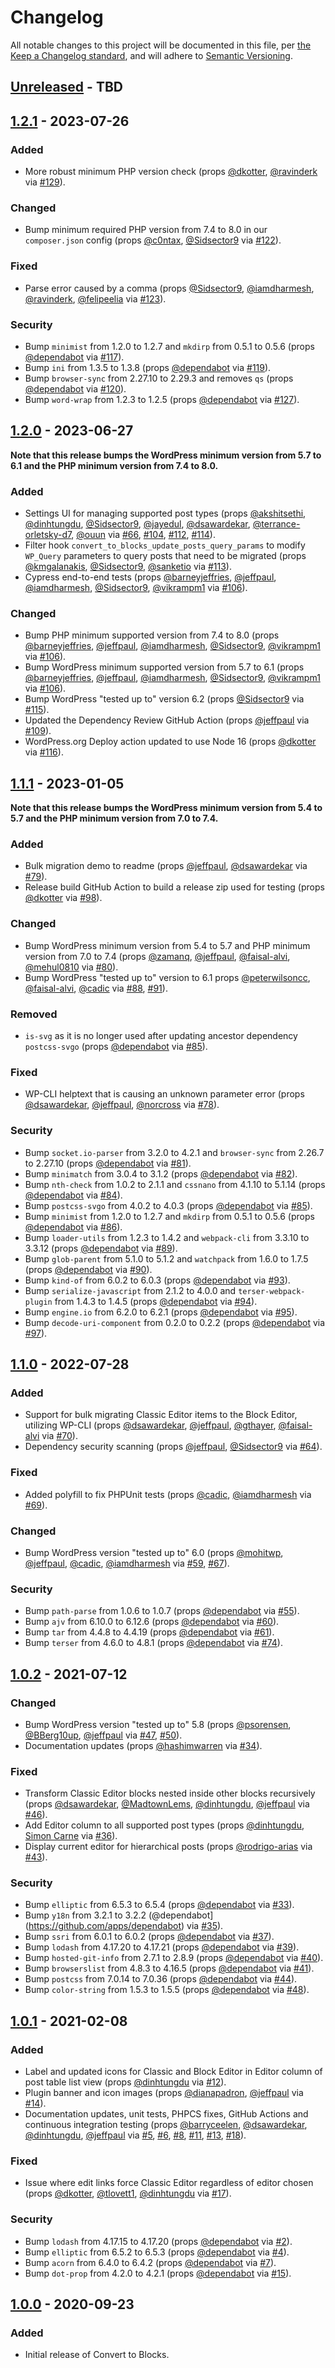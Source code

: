 # Changelog

All notable changes to this project will be documented in this file, per [the Keep a Changelog standard](http://keepachangelog.com/), and will adhere to [Semantic Versioning](https://semver.org/spec/v2.0.0.html).

## [Unreleased] - TBD

## [1.2.1] - 2023-07-26
### Added
- More robust minimum PHP version check (props [@dkotter](https://github.com/dkotter), [@ravinderk](https://github.com/ravinderk) via [#129](https://github.com/10up/convert-to-blocks/pull/129)).

### Changed
- Bump minimum required PHP version from 7.4 to 8.0 in our `composer.json` config (props [@c0ntax](https://github.com/c0ntax), [@Sidsector9](https://github.com/Sidsector9) via [#122](https://github.com/10up/convert-to-blocks/pull/122)).

### Fixed
- Parse error caused by a comma (props [@Sidsector9](https://github.com/Sidsector9), [@iamdharmesh](https://github.com/iamdharmesh), [@ravinderk](https://github.com/ravinderk), [@felipeelia](https://github.com/felipeelia) via [#123](https://github.com/10up/convert-to-blocks/pull/123)).

### Security
- Bump `minimist` from 1.2.0 to 1.2.7 and `mkdirp` from 0.5.1 to 0.5.6 (props [@dependabot](https://github.com/apps/dependabot) via [#117](https://github.com/10up/convert-to-blocks/pull/117)).
- Bump `ini` from 1.3.5 to 1.3.8 (props [@dependabot](https://github.com/apps/dependabot) via [#119](https://github.com/10up/convert-to-blocks/pull/119)).
- Bump `browser-sync` from 2.27.10 to 2.29.3 and removes `qs` (props [@dependabot](https://github.com/apps/dependabot) via [#120](https://github.com/10up/convert-to-blocks/pull/120)).
- Bump `word-wrap` from 1.2.3 to 1.2.5 (props [@dependabot](https://github.com/apps/dependabot) via [#127](https://github.com/10up/convert-to-blocks/pull/127)).

## [1.2.0] - 2023-06-27
**Note that this release bumps the WordPress minimum version from 5.7 to 6.1 and the PHP minimum version from 7.4 to 8.0.**

### Added
- Settings UI for managing supported post types (props [@akshitsethi](https://github.com/akshitsethi), [@dinhtungdu](https://github.com/dinhtungdu), [@Sidsector9](https://github.com/Sidsector9), [@jayedul](https://github.com/jayedul), [@dsawardekar](https://github.com/dsawardekar), [@terrance-orletsky-d7](https://github.com/terrance-orletsky-d7), [@ouun](https://github.com/ouun) via [#66](https://github.com/10up/convert-to-blocks/pull/66), [#104](https://github.com/10up/convert-to-blocks/pull/104), [#112](https://github.com/10up/convert-to-blocks/pull/112), [#114](https://github.com/10up/convert-to-blocks/pull/114)).
- Filter hook `convert_to_blocks_update_posts_query_params` to modify `WP_Query` parameters to query posts that need to be migrated (props [@kmgalanakis](https://github.com/kmgalanakis), [@Sidsector9](https://github.com/Sidsector9), [@sanketio](https://github.com/sanketio) via [#113](https://github.com/10up/convert-to-blocks/pull/113)).
- Cypress end-to-end tests (props [@barneyjeffries](https://github.com/barneyjeffries), [@jeffpaul](https://github.com/jeffpaul), [@iamdharmesh](https://github.com/iamdharmesh), [@Sidsector9](https://github.com/Sidsector9), [@vikrampm1](https://github.com/vikrampm1) via [#106](https://github.com/10up/convert-to-blocks/pull/106)).

### Changed
- Bump PHP minimum supported version from 7.4 to 8.0 (props [@barneyjeffries](https://github.com/barneyjeffries), [@jeffpaul](https://github.com/jeffpaul), [@iamdharmesh](https://github.com/iamdharmesh), [@Sidsector9](https://github.com/Sidsector9), [@vikrampm1](https://github.com/vikrampm1) via [#106](https://github.com/10up/convert-to-blocks/pull/106)).
- Bump WordPress minimum supported version from 5.7 to 6.1 (props [@barneyjeffries](https://github.com/barneyjeffries), [@jeffpaul](https://github.com/jeffpaul), [@iamdharmesh](https://github.com/iamdharmesh), [@Sidsector9](https://github.com/Sidsector9), [@vikrampm1](https://github.com/vikrampm1) via [#106](https://github.com/10up/convert-to-blocks/pull/106)).
- Bump WordPress "tested up to" version 6.2 (props [@Sidsector9](https://github.com/Sidsector9) via [#115](https://github.com/10up/convert-to-blocks/pull/115)).
- Updated the Dependency Review GitHub Action (props [@jeffpaul](https://github.com/jeffpaul) via [#109](https://github.com/10up/convert-to-blocks/pull/109)).
- WordPress.org Deploy action updated to use Node 16 (props [@dkotter](https://github.com/dkotter) via [#116](https://github.com/10up/convert-to-blocks/pull/116)).

## [1.1.1] - 2023-01-05
**Note that this release bumps the WordPress minimum version from 5.4 to 5.7 and the PHP minimum version from 7.0 to 7.4.**

### Added
- Bulk migration demo to readme (props [@jeffpaul](https://github.com/jeffpaul), [@dsawardekar](https://github.com/dsawardekar) via [#79](https://github.com/10up/convert-to-blocks/pull/79)).
- Release build GitHub Action to build a release zip used for testing (props [@dkotter](https://github.com/dkotter) via [#98](https://github.com/10up/convert-to-blocks/pull/98)).

### Changed
- Bump WordPress minimum version from 5.4 to 5.7 and PHP minimum version from 7.0 to 7.4 (props [@zamanq](https://github.com/zamanq), [@jeffpaul](https://github.com/jeffpaul), [@faisal-alvi](https://github.com/faisal-alvi), [@mehul0810](https://github.com/mehul0810) via [#80](https://github.com/10up/convert-to-blocks/pull/80)).
- Bump WordPress "tested up to" version to 6.1 props [@peterwilsoncc](https://github.com/peterwilsoncc), [@faisal-alvi](https://github.com/faisal-alvi), [@cadic](https://github.com/cadic) via [#88](https://github.com/10up/convert-to-blocks/pull/88), [#91](https://github.com/10up/convert-to-blocks/pull/91)).

### Removed
- `is-svg` as it is no longer used after updating ancestor dependency `postcss-svgo` (props [@dependabot](https://github.com/apps/dependabot) via [#85](https://github.com/10up/convert-to-blocks/pull/85)).

### Fixed
- WP-CLI helptext that is causing an unknown parameter error (props [@dsawardekar](https://github.com/dsawardekar), [@jeffpaul](https://github.com/jeffpaul), [@norcross](https://github.com/norcross) via [#78](https://github.com/10up/convert-to-blocks/pull/78)).

### Security
- Bump `socket.io-parser` from 3.2.0 to 4.2.1 and `browser-sync` from 2.26.7 to 2.27.10 (props [@dependabot](https://github.com/apps/dependabot) via [#81](https://github.com/10up/convert-to-blocks/pull/81)).
- Bump `minimatch` from 3.0.4 to 3.1.2 (props [@dependabot](https://github.com/apps/dependabot) via [#82](https://github.com/10up/convert-to-blocks/pull/82)).
- Bump `nth-check` from 1.0.2 to 2.1.1 and `cssnano` from 4.1.10 to 5.1.14 (props [@dependabot](https://github.com/apps/dependabot) via [#84](https://github.com/10up/convert-to-blocks/pull/84)).
- Bump `postcss-svgo` from 4.0.2 to 4.0.3 (props [@dependabot](https://github.com/apps/dependabot) via [#85](https://github.com/10up/convert-to-blocks/pull/85)).
- Bump `minimist` from 1.2.0 to 1.2.7 and `mkdirp` from 0.5.1 to 0.5.6 (props [@dependabot](https://github.com/apps/dependabot) via [#86](https://github.com/10up/convert-to-blocks/pull/86)).
- Bump `loader-utils` from 1.2.3 to 1.4.2 and `webpack-cli` from 3.3.10 to 3.3.12 (props [@dependabot](https://github.com/apps/dependabot) via [#89](https://github.com/10up/convert-to-blocks/pull/89)).
- Bump `glob-parent` from 5.1.0 to 5.1.2 and `watchpack` from 1.6.0 to 1.7.5 (props [@dependabot](https://github.com/apps/dependabot) via [#90](https://github.com/10up/convert-to-blocks/pull/90)).
- Bump `kind-of` from 6.0.2 to 6.0.3 (props [@dependabot](https://github.com/apps/dependabot) via [#93](https://github.com/10up/convert-to-blocks/pull/93)).
- Bump `serialize-javascript` from 2.1.2 to 4.0.0 and `terser-webpack-plugin` from 1.4.3 to 1.4.5 (props [@dependabot](https://github.com/apps/dependabot) via [#94](https://github.com/10up/convert-to-blocks/pull/94)).
- Bump `engine.io` from 6.2.0 to 6.2.1 (props [@dependabot](https://github.com/apps/dependabot) via [#95](https://github.com/10up/convert-to-blocks/pull/95)).
- Bump `decode-uri-component` from 0.2.0 to 0.2.2 (props [@dependabot](https://github.com/apps/dependabot) via [#97](https://github.com/10up/convert-to-blocks/pull/97)).

## [1.1.0] - 2022-07-28
### Added
- Support for bulk migrating Classic Editor items to the Block Editor, utilizing WP-CLI (props [@dsawardekar](https://github.com/dsawardekar), [@jeffpaul](https://github.com/jeffpaul), [@gthayer](https://github.com/gthayer), [@faisal-alvi](https://github.com/faisal-alvi) via [#70](https://github.com/10up/convert-to-blocks/pull/70)).
- Dependency security scanning (props [@jeffpaul](https://github.com/jeffpaul), [@Sidsector9](https://github.com/Sidsector9) via [#64](https://github.com/10up/convert-to-blocks/pull/64)).

### Fixed
- Added polyfill to fix PHPUnit tests (props [@cadic](https://github.com/cadic), [@iamdharmesh](https://github.com/iamdharmesh) via [#69](https://github.com/10up/convert-to-blocks/pull/69)).

### Changed
- Bump WordPress version "tested up to" 6.0 (props [@mohitwp](https://github.com/mohitwp), [@jeffpaul](https://github.com/jeffpaul), [@cadic](https://github.com/cadic), [@iamdharmesh](https://github.com/iamdharmesh) via [#59](https://github.com/10up/convert-to-blocks/pull/59), [#67](https://github.com/10up/convert-to-blocks/pull/67)).

### Security
- Bump `path-parse` from 1.0.6 to 1.0.7 (props [@dependabot](https://github.com/apps/dependabot) via [#55](https://github.com/10up/convert-to-blocks/pull/55)).
- Bump `ajv` from 6.10.0 to 6.12.6 (props [@dependabot](https://github.com/apps/dependabot) via [#60](https://github.com/10up/convert-to-blocks/pull/60)).
- Bump `tar` from 4.4.8 to 4.4.19 (props [@dependabot](https://github.com/apps/dependabot) via [#61](https://github.com/10up/convert-to-blocks/pull/61)).
- Bump `terser` from 4.6.0 to 4.8.1 (props [@dependabot](https://github.com/apps/dependabot) via [#74](https://github.com/10up/convert-to-blocks/pull/74)).

## [1.0.2] - 2021-07-12
### Changed
- Bump WordPress version "tested up to" 5.8 (props [@psorensen](https://github.com/psorensen), [@BBerg10up](https://github.com/BBerg10up), [@jeffpaul](https://github.com/jeffpaul) via [#47](https://github.com/10up/convert-to-blocks/pull/47), [#50](https://github.com/10up/convert-to-blocks/pull/50)).
- Documentation updates (props [@hashimwarren](https://github.com/hashimwarren) via [#34](https://github.com/10up/convert-to-blocks/pull/34)).

### Fixed
- Transform Classic Editor blocks nested inside other blocks recursively (props [@dsawardekar](https://github.com/dsawardekar), [@MadtownLems](https://github.com/MadtownLems), [@dinhtungdu](https://github.com/dinhtungdu), [@jeffpaul](https://github.com/jeffpaul) via [#46](https://github.com/10up/convert-to-blocks/pull/46)).
- Add Editor column to all supported post types (props [@dinhtungdu](https://github.com/dinhtungdu), [Simon Carne](https://profiles.wordpress.org/scarne/) via [#36](https://github.com/10up/convert-to-blocks/pull/36)).
- Display current editor for hierarchical posts (props [@rodrigo-arias](https://github.com/rodrigo-arias) via [#43](https://github.com/10up/convert-to-blocks/pull/43)).

### Security
- Bump `elliptic` from 6.5.3 to 6.5.4 (props [@dependabot](https://github.com/apps/dependabot) via [#33](https://github.com/10up/convert-to-blocks/pull/33)).
- Bump `y18n` from 3.2.1 to 3.2.2 (@dependabot](https://github.com/apps/dependabot) via [#35](https://github.com/10up/convert-to-blocks/pull/35)).
- Bump `ssri` from 6.0.1 to 6.0.2 (props [@dependabot](https://github.com/apps/dependabot) via [#37](https://github.com/10up/convert-to-blocks/pull/37)).
- Bump `lodash` from 4.17.20 to 4.17.21 (props [@dependabot](https://github.com/apps/dependabot) via [#39](https://github.com/10up/convert-to-blocks/pull/39)).
- Bump `hosted-git-info` from 2.7.1 to 2.8.9 (props [@dependabot](https://github.com/apps/dependabot) via [#40](https://github.com/10up/convert-to-blocks/pull/40)).
- Bump `browserslist` from 4.8.3 to 4.16.5 (props [@dependabot](https://github.com/apps/dependabot) via [#41](https://github.com/10up/convert-to-blocks/pull/41)).
- Bump `postcss` from 7.0.14 to 7.0.36 (props [@dependabot](https://github.com/apps/dependabot) via [#44](https://github.com/10up/convert-to-blocks/pull/44)).
- Bump `color-string` from 1.5.3 to 1.5.5 (props [@dependabot](https://github.com/apps/dependabot) via [#48](https://github.com/10up/convert-to-blocks/pull/48)).

## [1.0.1] - 2021-02-08
### Added
- Label and updated icons for Classic and Block Editor in Editor column of post table list view (props [@dinhtungdu](https://github.com/dinhtungdu) via [#12](https://github.com/10up/convert-to-blocks/pull/12)).
- Plugin banner and icon images (props [@dianapadron](https://profiles.wordpress.org/dianapadron), [@jeffpaul](https://github.com/jeffpaul) via [#14](https://github.com/10up/convert-to-blocks/pull/14)).
- Documentation updates, unit tests, PHPCS fixes, GitHub Actions and continuous integration testing (props [@barryceelen](https://github.com/barryceelen), [@dsawardekar](https://github.com/dsawardekar), [@dinhtungdu](https://github.com/dinhtungdu), [@jeffpaul](https://github.com/jeffpaul) via [#5](https://github.com/10up/convert-to-blocks/pull/5), [#6](https://github.com/10up/convert-to-blocks/pull/6), [#8](https://github.com/10up/convert-to-blocks/pull/8), [#11](https://github.com/10up/convert-to-blocks/pull/11), [#13](https://github.com/10up/convert-to-blocks/pull/13), [#18](https://github.com/10up/convert-to-blocks/pull/18)).

### Fixed
- Issue where edit links force Classic Editor regardless of editor chosen (props [@dkotter](https://github.com/dkotter), [@tlovett1](https://github.com/tlovett1), [@dinhtungdu](https://github.com/dinhtungdu) via [#17](https://github.com/10up/convert-to-blocks/pull/17)).

### Security
- Bump `lodash` from 4.17.15 to 4.17.20 (props [@dependabot](https://github.com/apps/dependabot) via [#2](https://github.com/10up/convert-to-blocks/pull/2)).
- Bump `elliptic` from 6.5.2 to 6.5.3 (props [@dependabot](https://github.com/apps/dependabot) via [#4](https://github.com/10up/convert-to-blocks/pull/4)).
- Bump `acorn` from 6.4.0 to 6.4.2 (props [@dependabot](https://github.com/apps/dependabot) via [#7](https://github.com/10up/convert-to-blocks/pull/7)).
- Bump `dot-prop` from 4.2.0 to 4.2.1 (props [@dependabot](https://github.com/apps/dependabot) via [#15](https://github.com/10up/convert-to-blocks/pull/15)).

## [1.0.0] - 2020-09-23
### Added
- Initial release of Convert to Blocks.

[Unreleased]: https://github.com/10up/convert-to-blocks/compare/trunk...develop
[1.2.1]: https://github.com/10up/convert-to-blocks/compare/1.2.0...1.2.1
[1.2.0]: https://github.com/10up/convert-to-blocks/compare/1.1.1...1.2.0
[1.1.1]: https://github.com/10up/convert-to-blocks/compare/1.1.0...1.1.1
[1.1.0]: https://github.com/10up/convert-to-blocks/compare/1.0.2...1.1.0
[1.0.2]: https://github.com/10up/convert-to-blocks/compare/1.0.1...1.0.2
[1.0.1]: https://github.com/10up/convert-to-blocks/compare/cf8c873...1.0.1
[1.0.0]: https://github.com/10up/convert-to-blocks/tree/cf8c873ae4f88286723f6e996fbab4c1f8cf2940

